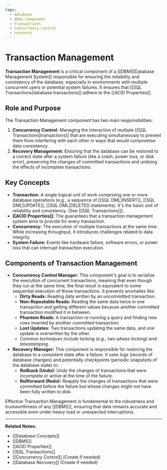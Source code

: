 ```yaml
---
tags:
  - database
  - dbms-component
  - transactions
  - concurrency-control
  - recovery
---
```


# Transaction Management

**Transaction Management** is a critical component of a [[DBMS|Database Management System]] responsible for ensuring the reliability and consistency of the database, especially in environments with multiple concurrent users or potential system failures. It ensures that [[SQL Transactions|database transactions]] adhere to the [[ACID Properties]].

## Role and Purpose

The Transaction Management component has two main responsibilities:

1.  **Concurrency Control:** Managing the interaction of multiple [[SQL Transactions|transactions]] that are executing simultaneously to prevent them from interfering with each other in ways that would compromise data consistency.
2.  **Recovery Management:** Ensuring that the database can be restored to a correct state after a system failure (like a crash, power loss, or disk error), preserving the changes of committed transactions and undoing the effects of incomplete transactions.

## Key Concepts

* **Transaction:** A single logical unit of work comprising one or more database operations (e.g., a sequence of [[SQL DML|INSERT]], [[SQL DML|UPDATE]], [[SQL DML|DELETE]] statements). It's the basic unit of reliability and consistency. (See [[SQL Transactions]]).
* **[[ACID Properties]]:** The guarantees that a transaction management system aims to provide for every transaction.
* **Concurrency:** The execution of multiple transactions at the same time. While increasing throughput, it introduces challenges related to data integrity.
* **System Failure:** Events like hardware failure, software errors, or power loss that can interrupt transaction execution.

## Components of Transaction Management

* **Concurrency Control Manager:** This component's goal is to serialize the execution of concurrent transactions, meaning that even though they run at the same time, the final result is equivalent to some sequential execution of those transactions. It prevents anomalies like:
    * **Dirty Reads:** Reading data written by an uncommitted transaction.
    * **Non-Repeatable Reads:** Reading the same data twice in one transaction and getting different values because another committed transaction modified it in between.
    * **Phantom Reads:** A transaction re-running a query and finding new rows inserted by another committed transaction.
    * **Lost Updates:** Two transactions updating the same data, and one update is overwritten by the other.
    * *Common techniques include locking (e.g., two-phase locking) and timestamping.*
* **Recovery Manager:** This component is responsible for restoring the database to a consistent state after a failure. It uses logs (records of database changes) and potentially checkpoints (periodic snapshots of the database state) to:
    * **Rollback (Undo):** Undo the changes of transactions that were incomplete or active at the time of the failure.
    * **Rollforward (Redo):** Reapply the changes of transactions that were committed before the failure but whose changes might not have been fully written to disk.

Effective Transaction Management is fundamental to the robustness and trustworthiness of any [[DBMS]], ensuring that data remains accurate and accessible even under heavy load or unexpected interruptions.

---
**Related Notes:**
* [[Database Concepts]]
* [[DBMS]]
* [[ACID Properties]]
* [[SQL Transactions]]
* [[Concurrency Control]] (Create if needed)
* [[Database Recovery]] (Create if needed)